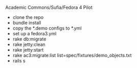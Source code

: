 Academic Commons/Sufia/Fedora 4 Pilot

* clone the repo
* bundle install
* copy the *.demo configs to *.yml
* set up a fedora3.yml
* rake db:migrate
* rake jetty:clean
* rake jetty:start
* rake ac3:migrate:list list=spec/fixtures/demo_objects.txt
* rails s
